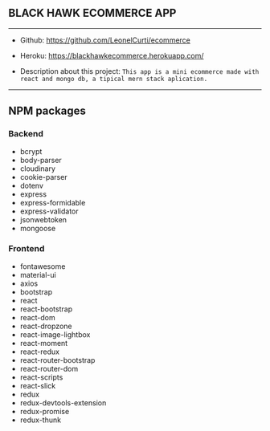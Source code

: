 ## BLACK HAWK ECOMMERCE APP
-------------------------------------------------
* Github: https://github.com/LeonelCurti/ecommerce
* Heroku: https://blackhawkecommerce.herokuapp.com/






* Description about this project:
``` This app is a mini ecommerce made with react and mongo db, a tipical mern stack aplication. ```
----------------------------------------



## NPM packages

### Backend

- bcrypt
- body-parser
- cloudinary
- cookie-parser
- dotenv
- express
- express-formidable
- express-validator
- jsonwebtoken
- mongoose

### Frontend
- fontawesome
- material-ui
- axios
- bootstrap
- react
- react-bootstrap
- react-dom
- react-dropzone
- react-image-lightbox
- react-moment
- react-redux
- react-router-bootstrap
- react-router-dom
- react-scripts
- react-slick
- redux
- redux-devtools-extension 
- redux-promise
- redux-thunk
